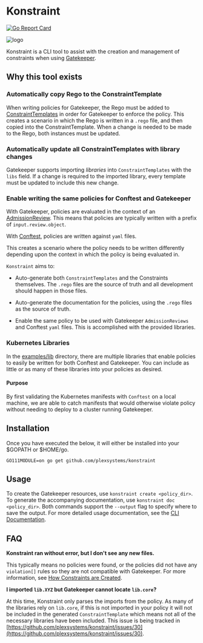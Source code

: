 # Konstraint

[![Go Report Card](https://goreportcard.com/badge/github.com/plexsystems/konstraint)](https://goreportcard.com/report/github.com/plexsystems/konstraint)

![logo](images/logo.png)

Konstraint is a CLI tool to assist with the creation and management of constraints when using [Gatekeeper](https://github.com/open-policy-agent/gatekeeper).

## Why this tool exists

### Automatically copy Rego to the ConstraintTemplate

When writing policies for Gatekeeper, the Rego must be added to [ConstraintTemplates](https://github.com/open-policy-agent/gatekeeper#constraint-templates) in order for Gatekeeper to enforce the policy. This creates a scenario in which the Rego is written in a `.rego` file, and then copied into the ConstraintTemplate. When a change is needed to be made to the Rego, both instances must be updated.

### Automatically update all ConstraintTemplates with library changes

Gatekeeper supports importing _libraries_ into `ConstraintTemplates` with the `libs` field. If a change is required to the imported library, every template must be updated to include this new change.

### Enable writing the same policies for Conftest and Gatekeeper

With Gatekeeper, policies are evaluated in the context of an [AdmissionReview](https://kubernetes.io/docs/reference/access-authn-authz/extensible-admission-controllers/#webhook-request-and-response). This means that policies are typically written with a prefix of `input.review.object`.

With [Conftest](https://github.com/open-policy-agent/conftest), policies are written against `yaml` files.

This creates a scenario where the policy needs to be written differently depending upon the context in which the policy is being evaluated in.

`Konstraint` aims to:

- Auto-generate both `ConstraintTemplates` and the Constraints themselves. The `.rego` files are the source of truth and all development should happen in those files.

- Auto-generate the documentation for the policies, using the `.rego` files as the source of truth.

- Enable the same policy to be used with Gatekeeper `AdmissionReviews` and Conftest `yaml` files. This is accomplished with the provided libraries.

### Kubernetes Libraries

In the [examples/lib](examples/lib) directory, there are multiple libraries that enable policies to easily be written for both Conftest and Gatekeeper. You can include as little or as many of these libraries into your policies as desired.

#### Purpose

By first validating the Kubernetes manifests with `Conftest` on a local machine, we are able to catch manifests that would otherwise violate policy without needing to deploy to a cluster running Gatekeeper.

## Installation

Once you have executed the below, it will either be installed into your $GOPATH or $HOME/go.

```text
GO111MODULE=on go get github.com/plexsystems/konstraint
```

## Usage

To create the Gatekeeper resources, use `konstraint create <policy_dir>`. To generate the accompanying documentation, use `konstraint doc <policy_dir>`. Both commands support the `--output` flag to specify where to save the output. For more detailed usage documentation, see the [CLI Documentation](docs/cli/konstraint.md).

## FAQ

**Konstraint ran without error, but I don't see any new files.**

This typically means no policies were found, or the policies did not have any `violation[]` rules so they are not compatible with Gatekeeper. For more information, see [How Constraints are Created](docs/constraint_creation.md).

**I imported `lib.XYZ` but Gatekeeper cannot locate `lib.core`?**

At this time, Konstraint only parses the imports from the policy. As many of the libraries rely on `lib.core`, if this is not imported in your policy it will not be included in the generated `ConstraintTemplate` which means not all of the necessary libraries have been included. This issue is being tracked in [https://github.com/plexsystems/konstraint/issues/30](https://github.com/plexsystems/konstraint/issues/30).
